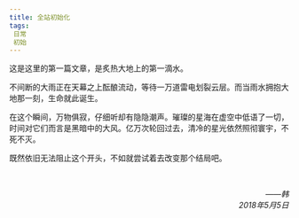 ```yaml
---
title: 全站初始化
tags:
 日常
 初始
---
```

这是这里的第一篇文章，是炙热大地上的第一滴水。

不间断的大雨正在天幕之上酝酿流动，等待一万道雷电划裂云层。而当雨水拥抱大地那一刻，生命就此诞生。

在这个瞬间，万物俱寂，仔细听却有隐隐潮声。璀璨的星海在虚空中低语了一切，时间对它们而言是黑暗中的大风。亿万次轮回过去，清冷的星光依然照彻寰宇，不死不灭。

既然依旧无法阻止这个开头，不如就尝试着去改变那个结局吧。


</br>
<p style="text-align:right; font-style: italic;">——韩</br>2018年5月5日</p>